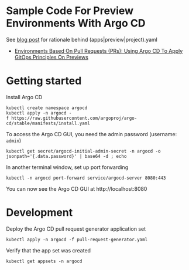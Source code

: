 # Sample Code For Preview Environments With Argo CD

See [blog post](https://codefresh.io/blog/creating-temporary-preview-environments-based-pull-requests-argo-cd-codefresh/) for rationale behind (apps|preview|project).yaml

- [Environments Based On Pull Requests (PRs): Using Argo CD To Apply GitOps Principles On Previews](https://youtu.be/cpAaI8p4R60)

# Getting started

Install Argo CD

```
kubectl create namespace argocd
kubectl apply -n argocd -f https://raw.githubusercontent.com/argoproj/argo-cd/stable/manifests/install.yaml
```

To access the Argo CD GUI, you need the admin password (username: `admin`)

```
kubectl get secret/argocd-initial-admin-secret -n argocd -o jsonpath='{.data.password}' | base64 -d ; echo
```

In another terminal window, set up port forwarding

```
kubectl -n argocd port-forward service/argocd-server 8080:443
```

You can now see the Argo CD GUI at http://localhost:8080

# Development

Deploy the Argo CD pull request generator application set

```
kubectl apply -n argocd -f pull-request-generator.yaml
```

Verify that the app set was created

```
kubectl get appsets -n argocd
```
